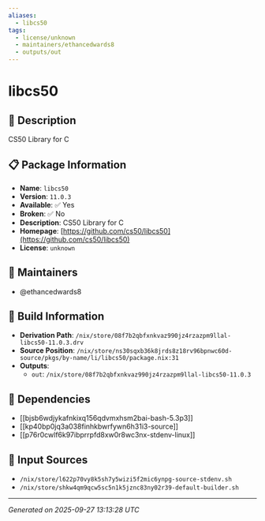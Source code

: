 ```yaml
---
aliases:
  - libcs50
tags:
  - license/unknown
  - maintainers/ethancedwards8
  - outputs/out
---
```


# libcs50

## 📝 Description

CS50 Library for C

## 📋 Package Information

- **Name**: `libcs50`
- **Version**: `11.0.3`
- **Available**: ✅ Yes
- **Broken**: ✅ No
- **Description**: CS50 Library for C
- **Homepage**: [https://github.com/cs50/libcs50](https://github.com/cs50/libcs50)
- **License**: `unknown`
## 👥 Maintainers

- @ethancedwards8


## 🔧 Build Information

- **Derivation Path**: `/nix/store/08f7b2qbfxnkvaz990jz4rzazpm9llal-libcs50-11.0.3.drv`
- **Source Position**: `/nix/store/ns30sqxb36k8jrds8z18rv96bpnwc60d-source/pkgs/by-name/li/libcs50/package.nix:31`
- **Outputs**:
  - `out`:  `/nix/store/08f7b2qbfxnkvaz990jz4rzazpm9llal-libcs50-11.0.3`

## 🔗 Dependencies

- [[bjsb6wdjykafnkixq156qdvmxhsm2bai-bash-5.3p3]]
- [[kp40bp0jq3a038finhkbwrfywn6h31i3-source]]
- [[p76r0cwlf6k97ibprrpfd8xw0r8wc3nx-stdenv-linux]]

## 📁 Input Sources

- `/nix/store/l622p70vy8k5sh7y5wizi5f2mic6ynpg-source-stdenv.sh`
- `/nix/store/shkw4qm9qcw5sc5n1k5jznc83ny02r39-default-builder.sh`

---
*Generated on 2025-09-27 13:13:28 UTC*
